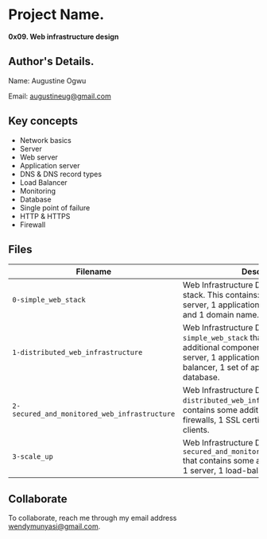 # Project Name.

**0x09. Web infrastructure design**

## Author's Details.

Name: Augustine Ogwu

Email: augustineug@gmail.com

## Key concepts

- Network basics
- Server
- Web server
- Application server
- DNS & DNS record types
- Load Balancer
- Monitoring
- Database
- Single point of failure
- HTTP & HTTPS
- Firewall

## Files

| Filename                                     | Description                                                                                                                                                                                               |
| -------------------------------------------- | --------------------------------------------------------------------------------------------------------------------------------------------------------------------------------------------------------- |
| `0-simple_web_stack`                         | Web Infrastructure Design with a LAMP stack. This contains: 1 server, 1 web server, 1 application server, 1 database and 1 domain name.                                                                   |
| `1-distributed_web_infrastructure`           | Web Infrastructure Design, based on `0-simple_web_stack` that contains some additional components: 1 server, 1 web server, 1 application server, 1 load-balancer, 1 set of application files, 1 database. |
| `2-secured_and_monitored_web_infrastructure` | Web Infrastructure Design, based on `1-distributed_web_infrastructure` that contains some additional components: 3 firewalls, 1 SSL certificate, 3 monitoring clients.                                    |
| `3-scale_up`                                 | Web Infrastructure Design, based on `2-secured_and_monitored_web_infrastructure` that contains some additional components: 1 server, 1 load-balancer.                                                     |

## Collaborate

To collaborate, reach me through my email address wendymunyasi@gmail.com.
